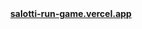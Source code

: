 <div align="center">
  <a href="salotti-run-game.vercel.app">
    <b>
      salotti-run-game.vercel.app
    </b>
  </a>
</div>

